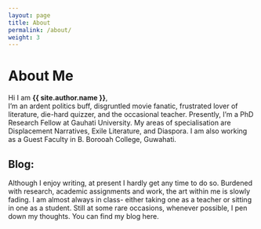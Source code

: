 ```yaml
---
layout: page
title: About
permalink: /about/
weight: 3
---
```


# **About Me**

Hi I am **{{ site.author.name }}**,<br>
I’m an ardent politics buff, disgruntled movie fanatic, frustrated lover of literature, die-hard quizzer, and the occasional teacher. Presently, I’m a PhD Research Fellow at Gauhati University. My areas of specialisation are Displacement Narratives, Exile Literature, and Diaspora. I am also working as a Guest Faculty in B. Borooah College, Guwahati.

## Blog:
Although I enjoy writing, at present I hardly get any time to do so. Burdened with research, academic assignments and work, the art within me is slowly fading. I am almost always in class- either taking one as a teacher or sitting in one as a student. Still at some rare occasions, whenever possible, I pen down my thoughts. You can find my blog here.

